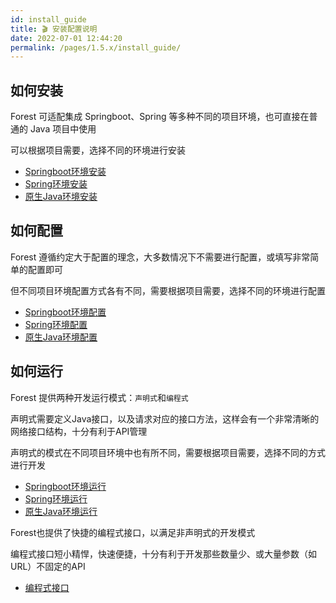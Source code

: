 ```yaml
---
id: install_guide
title: 🎬 安装配置说明
date: 2022-07-01 12:44:20
permalink: /pages/1.5.x/install_guide/
---
```



## 如何安装

Forest 可适配集成 Springboot、Spring 等多种不同的项目环境，也可直接在普通的 Java 项目中使用

可以根据项目需要，选择不同的环境进行安装

- [Springboot环境安装](/pages/1.5.x/spring_boot_install/)
- [Spring环境安装](/pages/1.5.x/spring_install/)
- [原生Java环境安装](/pages/1.5.x/java_install/)

## 如何配置

Forest 遵循约定大于配置的理念，大多数情况下不需要进行配置，或填写非常简单的配置即可

但不同项目环境配置方式各有不同，需要根据项目需要，选择不同的环境进行配置

- [Springboot环境配置](/pages/1.5.x/spring_boot_install/)
- [Spring环境配置](/pages/1.5.x/spring_config/)
- [原生Java环境配置](/pages/1.5.x/java_config/)

## 如何运行

Forest 提供两种开发运行模式：`声明式`和`编程式`

声明式需要定义Java接口，以及请求对应的接口方法，这样会有一个非常清晰的网络接口结构，十分有利于API管理

声明式的模式在不同项目环境中也有所不同，需要根据项目需要，选择不同的方式进行开发

- [Springboot环境运行](/pages/1.5.x/spring_boot_usage/)
- [Spring环境运行](/pages/1.5.x/spring_usage/)
- [原生Java环境运行](/pages/1.5.x/java_usage/)

Forest也提供了快捷的编程式接口，以满足非声明式的开发模式

编程式接口短小精悍，快速便捷，十分有利于开发那些数量少、或大量参数（如URL）不固定的API

- [编程式接口](/pages/1.5.x/param_api/)


